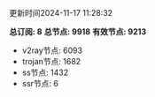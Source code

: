 更新时间2024-11-17 11:28:32

**总订阅: 8**
**总节点: 9918**
**有效节点: 9213**
- v2ray节点: 6093
- trojan节点: 1682
- ss节点: 1432
- ssr节点: 6
